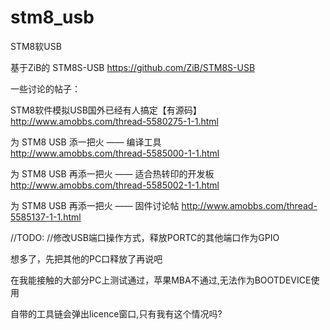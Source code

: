 stm8_usb
========

STM8软USB

基于ZiB的 STM8S-USB  https://github.com/ZiB/STM8S-USB

一些讨论的帖子：

STM8软件模拟USB国外已经有人搞定【有源码】
http://www.amobbs.com/thread-5580275-1-1.html

为 STM8 USB 添一把火 —— 编译工具      
http://www.amobbs.com/thread-5585000-1-1.html

为 STM8 USB 再添一把火 —— 适合热转印的开发板
http://www.amobbs.com/thread-5585002-1-1.html

为 STM8 USB 再添一把火 —— 固件讨论帖
http://www.amobbs.com/thread-5585137-1-1.html

//TODO:
//修改USB端口操作方式，释放PORTC的其他端口作为GPIO

想多了，先把其他的PC口释放了再说吧

在我能接触的大部分PC上测试通过，苹果MBA不通过,无法作为BOOTDEVICE使用

自带的工具链会弹出licence窗口,只有我有这个情况吗?
